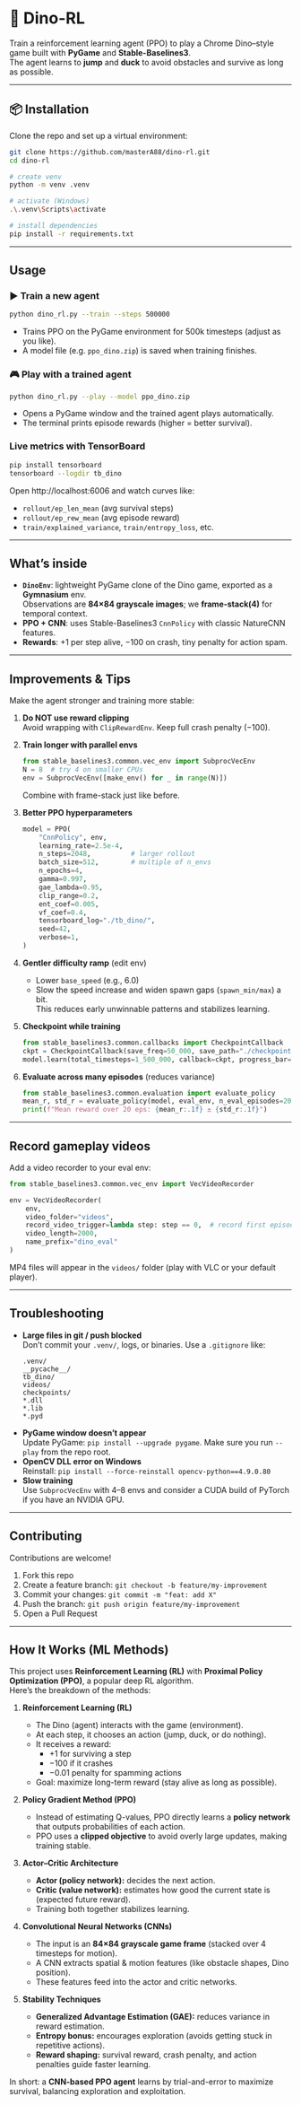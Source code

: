 # 🦖 Dino-RL

Train a reinforcement learning agent (PPO) to play a Chrome Dino–style game built with **PyGame** and **Stable-Baselines3**.  
The agent learns to **jump** and **duck** to avoid obstacles and survive as long as possible.

---

## 📦 Installation

Clone the repo and set up a virtual environment:

```bash
git clone https://github.com/masterA88/dino-rl.git
cd dino-rl

# create venv
python -m venv .venv

# activate (Windows)
.\.venv\Scripts\activate

# install dependencies
pip install -r requirements.txt
```

---

## Usage

### ▶️ Train a new agent
```bash
python dino_rl.py --train --steps 500000
```
- Trains PPO on the PyGame environment for 500k timesteps (adjust as you like).
- A model file (e.g. `ppo_dino.zip`) is saved when training finishes.

### 🎮 Play with a trained agent
```bash
python dino_rl.py --play --model ppo_dino.zip
```
- Opens a PyGame window and the trained agent plays automatically.
- The terminal prints episode rewards (higher = better survival).

### Live metrics with TensorBoard
```bash
pip install tensorboard
tensorboard --logdir tb_dino
```
Open http://localhost:6006 and watch curves like:
- `rollout/ep_len_mean` (avg survival steps)
- `rollout/ep_rew_mean` (avg episode reward)
- `train/explained_variance`, `train/entropy_loss`, etc.

---

## What’s inside

- **`DinoEnv`**: lightweight PyGame clone of the Dino game, exported as a **Gymnasium** env.  
  Observations are **84×84 grayscale images**; we **frame-stack(4)** for temporal context.  
- **PPO + CNN**: uses Stable-Baselines3 `CnnPolicy` with classic NatureCNN features.
- **Rewards**: +1 per step alive, −100 on crash, tiny penalty for action spam.

---

## Improvements & Tips

Make the agent stronger and training more stable:

1. **Do NOT use reward clipping**  
   Avoid wrapping with `ClipRewardEnv`. Keep full crash penalty (−100).

2. **Train longer with parallel envs**
   ```python
   from stable_baselines3.common.vec_env import SubprocVecEnv
   N = 8  # try 4 on smaller CPUs
   env = SubprocVecEnv([make_env() for _ in range(N)])
   ```
   Combine with frame-stack just like before.

3. **Better PPO hyperparameters**
   ```python
   model = PPO(
       "CnnPolicy", env,
       learning_rate=2.5e-4,
       n_steps=2048,          # larger rollout
       batch_size=512,        # multiple of n_envs
       n_epochs=4,
       gamma=0.997,
       gae_lambda=0.95,
       clip_range=0.2,
       ent_coef=0.005,
       vf_coef=0.4,
       tensorboard_log="./tb_dino/",
       seed=42,
       verbose=1,
   )
   ```

4. **Gentler difficulty ramp** (edit env)
   - Lower `base_speed` (e.g., 6.0)  
   - Slow the speed increase and widen spawn gaps (`spawn_min/max`) a bit.  
   This reduces early unwinnable patterns and stabilizes learning.

5. **Checkpoint while training**
   ```python
   from stable_baselines3.common.callbacks import CheckpointCallback
   ckpt = CheckpointCallback(save_freq=50_000, save_path="./checkpoints", name_prefix="ppo_dino")
   model.learn(total_timesteps=1_500_000, callback=ckpt, progress_bar=True)
   ```

6. **Evaluate across many episodes** (reduces variance)
   ```python
   from stable_baselines3.common.evaluation import evaluate_policy
   mean_r, std_r = evaluate_policy(model, eval_env, n_eval_episodes=20, deterministic=True)
   print(f"Mean reward over 20 eps: {mean_r:.1f} ± {std_r:.1f}")
   ```

---

## Record gameplay videos

Add a video recorder to your eval env:

```python
from stable_baselines3.common.vec_env import VecVideoRecorder

env = VecVideoRecorder(
    env,
    video_folder="videos",
    record_video_trigger=lambda step: step == 0,  # record first episode
    video_length=2000,
    name_prefix="dino_eval"
)
```

MP4 files will appear in the `videos/` folder (play with VLC or your default player).

---

## Troubleshooting

- **Large files in git / push blocked**  
  Don’t commit your `.venv/`, logs, or binaries. Use a `.gitignore` like:
  ```
  .venv/
  __pycache__/
  tb_dino/
  videos/
  checkpoints/
  *.dll
  *.lib
  *.pyd
  ```
- **PyGame window doesn’t appear**  
  Update PyGame: `pip install --upgrade pygame`. Make sure you run `--play` from the repo root.
- **OpenCV DLL error on Windows**  
  Reinstall: `pip install --force-reinstall opencv-python==4.9.0.80`
- **Slow training**  
  Use `SubprocVecEnv` with 4–8 envs and consider a CUDA build of PyTorch if you have an NVIDIA GPU.

---

## Contributing

Contributions are welcome!

1. Fork this repo  
2. Create a feature branch: `git checkout -b feature/my-improvement`  
3. Commit your changes: `git commit -m "feat: add X"`  
4. Push the branch: `git push origin feature/my-improvement`  
5. Open a Pull Request

---

## How It Works (ML Methods)

This project uses **Reinforcement Learning (RL)** with **Proximal Policy Optimization (PPO)**, a popular deep RL algorithm.  
Here’s the breakdown of the methods:

1. **Reinforcement Learning (RL)**  
   - The Dino (agent) interacts with the game (environment).  
   - At each step, it chooses an action (jump, duck, or do nothing).  
   - It receives a reward:  
     - +1 for surviving a step  
     - −100 if it crashes  
     - −0.01 penalty for spamming actions  
   - Goal: maximize long-term reward (stay alive as long as possible).

2. **Policy Gradient Method (PPO)**  
   - Instead of estimating Q-values, PPO directly learns a **policy network** that outputs probabilities of each action.  
   - PPO uses a **clipped objective** to avoid overly large updates, making training stable.

3. **Actor–Critic Architecture**  
   - **Actor (policy network):** decides the next action.  
   - **Critic (value network):** estimates how good the current state is (expected future reward).  
   - Training both together stabilizes learning.

4. **Convolutional Neural Networks (CNNs)**  
   - The input is an **84×84 grayscale game frame** (stacked over 4 timesteps for motion).  
   - A CNN extracts spatial & motion features (like obstacle shapes, Dino position).  
   - These features feed into the actor and critic networks.

5. **Stability Techniques**  
   - **Generalized Advantage Estimation (GAE):** reduces variance in reward estimation.  
   - **Entropy bonus:** encourages exploration (avoids getting stuck in repetitive actions).  
   - **Reward shaping:** survival reward, crash penalty, and action penalties guide faster learning.

In short: a **CNN-based PPO agent** learns by trial-and-error to maximize survival, balancing exploration and exploitation.



